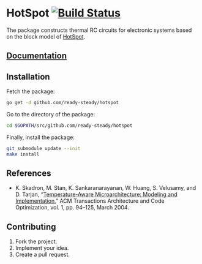# HotSpot [![Build Status][travis-svg]][travis-url]

The package constructs thermal RC circuits for electronic systems based on the
block model of [HotSpot][1].

## [Documentation][doc]

## Installation

Fetch the package:

```bash
go get -d github.com/ready-steady/hotspot
```

Go to the directory of the package:

```bash
cd $GOPATH/src/github.com/ready-steady/hotspot
```

Finally, install the package:

```bash
git submodule update --init
make install
```

## References

* K. Skadron, M. Stan, K. Sankaranarayanan, W. Huang, S. Velusamy, and D.
  Tarjan, “[Temperature-Aware Microarchitecture: Modeling and
  Implementation][2],” ACM Transactions Architecture and Code Optimization, vol.
  1, pp. 94–125, March 2004.

## Contributing

1. Fork the project.
2. Implement your idea.
3. Create a pull request.

[1]: http://lava.cs.virginia.edu/HotSpot/
[2]: http://www.virginia.edu/cs/people/faculty/pdfs/p94-skadron.pdf

[doc]: http://godoc.org/github.com/ready-steady/hotspot
[travis-svg]: https://travis-ci.org/ready-steady/hotspot.svg?branch=master
[travis-url]: https://travis-ci.org/ready-steady/hotspot
